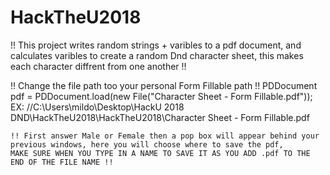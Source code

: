 # HackTheU2018

!! This project writes random strings + varibles to a pdf document, and calculates varibles to create a random Dnd character sheet,
this makes each character diffrent from one another !!


!! Change the file path too your personal Form Fillable path !!
PDDocument pdf = PDDocument.load(new File("Character Sheet - Form Fillable.pdf"));
		EX: //C:\Users\mildo\Desktop\HackU 2018 DND\HackTheU2018\HackTheU2018\Character Sheet - Form Fillable.pdf
    
    !! First answer Male or Female then a pop box will appear behind your previous windows, here you will choose where to save the pdf,
    MAKE SURE WHEN YOU TYPE IN A NAME TO SAVE IT AS YOU ADD .pdf TO THE END OF THE FILE NAME !!
    
